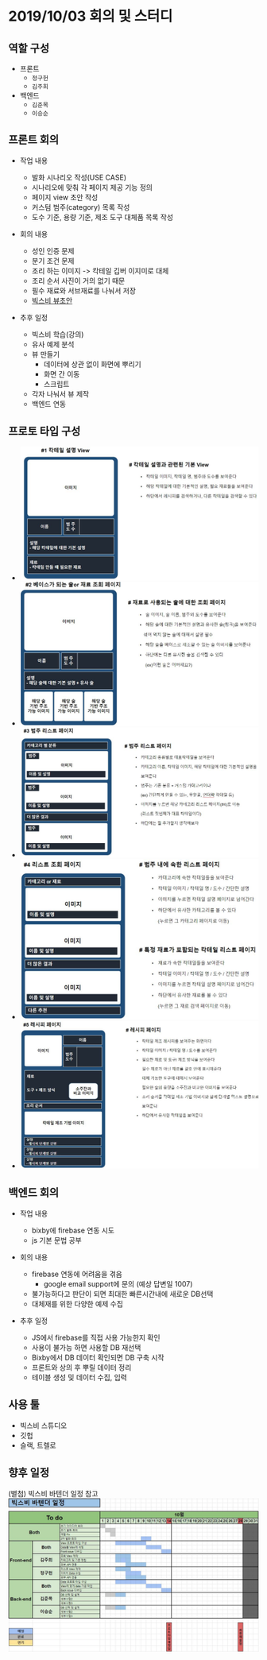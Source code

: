 # 2019/10/03 회의 및 스터디

## 역할 구성

- 프론트
  - `정구헌`
  - `김주희`
- 백엔드
  - `김준목`
  - `이승순`

## 프론트 회의

- 작업 내용
  - 발화 시나리오 작성(USE CASE)
  - 시나리오에 맞춰 각 페이지 제공 기능 정의
  - 페이지 view 초안 작성
  - 커스텀 범주(category) 목록 작성
  - 도수 기준, 용량 기준, 제조 도구 대체품 목록 작성

- 회의 내용
  - 성인 인증 문제
  - 분기 조건 문제
  - 조리 하는 이미지 -> 칵테일 깁버 이지미로 대체
  - 조리 순서 사진이 거의 없기 때문
  - 필수 재료와 서브재료를 나눠서 저장
  - [빅스비 뷰초안](#프로토-타입-구성)

- 추후 일정
  - 빅스비 학습(강의)
  - 유사 예제 분석
  - 뷰 만들기
    - 데이터에 상관 없이 화면에 뿌리기
    - 화면 간 이동
    - 스크립트
  - 각자 나눠서 뷰 제작
  - 백엔드 연동

## 프로토 타입 구성

- ![ㅁ](/회의록/1003/칵테일_설명.JPG)
- ![ㅁ](/회의록/1003/베이스_조회.JPG)
- ![ㅁ](/회의록/1003/범주리스트_조회.JPG)
- ![ㅁ](/회의록/1003/리스트_조회.JPG)
- ![ㅁ](/회의록/1003/레시피_페이지.JPG)

## 백엔드 회의

- 작업 내용
  - bixby에 firebase 연동 시도
  - js 기본 문법 공부

- 회의 내용
  - firebase 연동에 어려움을 겪음
    - google email support에 문의 (예상 답변일 1007)
  - 불가능하다고 판단이 되면 최대한 빠른시간내에 새로운 DB선택
  - 대체재를 위한 다양한 예제 수집

- 추후 일정
  - JS에서 firebase를 직접 사용 가능한지 확인
  - 사용이 불가능 하면 사용할 DB 재선택
  - Bixby에서 DB 데이터 확인되면 DB 구축 시작
  - 프론트와 상의 후 뿌릴 데이터 정리
  - 테이블 생성 및 데이터 수집, 입력

## 사용 툴

- 빅스비 스튜디오
- 깃헙
- 슬랙, 트렐로

## 향후 일정

(별첨) 빅스비 바텐더 일정 참고
![일정표](/회의록/1003/바텐더_2차_일정표.JPG)
